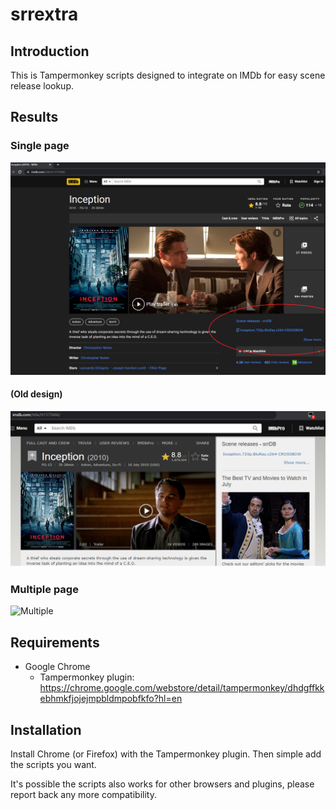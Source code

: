 # srrextra

## Introduction
This is Tampermonkey scripts designed to integrate on IMDb for easy scene release lookup.

## Results

### Single page

![Single](img/single.png)

#### (Old design)
![Single](img/single_old.png)

### Multiple page

![Multiple](img/multiple.png)

## Requirements
- Google Chrome
    - Tampermonkey plugin:
	https://chrome.google.com/webstore/detail/tampermonkey/dhdgffkkebhmkfjojejmpbldmpobfkfo?hl=en

## Installation
Install Chrome (or Firefox) with the Tampermonkey plugin. Then simple add the scripts you want.

It's possible the scripts also works for other browsers and plugins, please report back any more compatibility.
